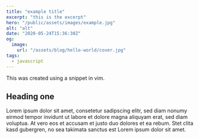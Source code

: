 ```yaml
---
title: "example title"
excerpt: "this is the excerpt"
hero: "/public/assets/images/example.jpg"
alt: "alt"
date: "2020-05-24T15:36:30Z"
og:
  image:
    url: "/assets/blog/hello-world/cover.jpg"
tags:
  - javascript
---
```


This was created using a snippet in vim.

## Heading one

Lorem ipsum dolor sit amet, consetetur sadipscing elitr, sed diam nonumy eirmod tempor invidunt ut labore et dolore magna aliquyam erat, sed diam voluptua. At vero eos et accusam et justo duo dolores et ea rebum. Stet clita kasd gubergren, no sea takimata sanctus est Lorem ipsum dolor sit amet.
